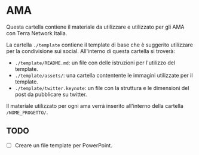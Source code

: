 # AMA
Questa cartella contiene il materiale da utilizzare e utilizzato per gli AMA con Terra Network Italia.

La cartella ```./template``` contiene il template di base che è suggerito utilizzare per la condivisione sui social. All'interno di questa cartella si troverà:
* ```./template/README.md```: un file con delle istruzioni per l'utilizzo del template.
* ```./template/assets/```: una cartella contentente le immagini utilizzate per il template.
* ```./template/twitter.keynote```: un file con la struttura e le dimensioni del post da pubblicare su twitter.
  
Il materiale utilizzato per ogni ama verrà inserito all'interno della cartella ```/NOME_PROGETTO/```.

## TODO
- [ ] Creare un file template per PowerPoint.

